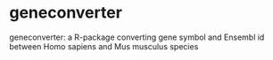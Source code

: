 # geneconverter
geneconverter: a R-package converting gene symbol and Ensembl id between Homo sapiens and Mus musculus species
